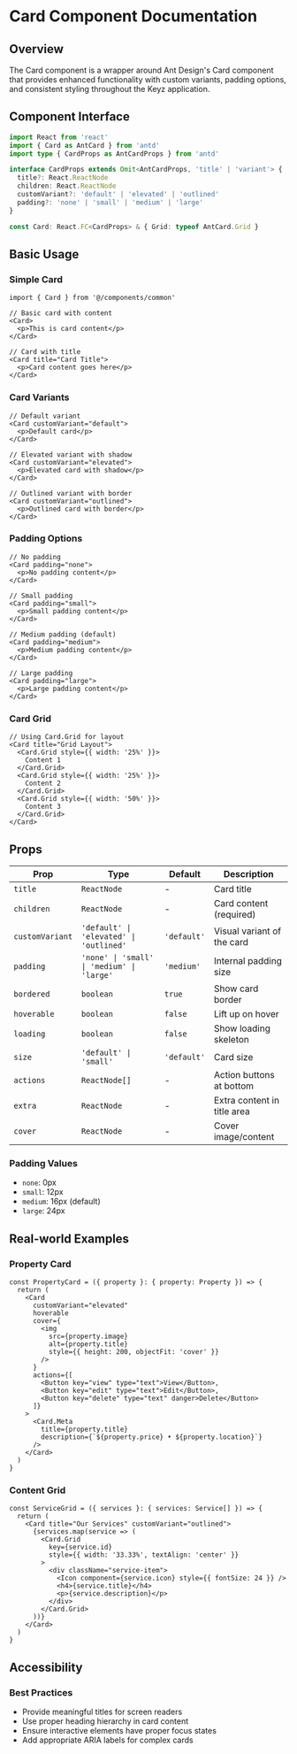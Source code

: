 # Card Component Documentation

## Overview
The Card component is a wrapper around Ant Design's Card component that provides enhanced functionality with custom variants, padding options, and consistent styling throughout the Keyz application.

## Component Interface

```typescript
import React from 'react'
import { Card as AntCard } from 'antd'
import type { CardProps as AntCardProps } from 'antd'

interface CardProps extends Omit<AntCardProps, 'title' | 'variant'> {
  title?: React.ReactNode
  children: React.ReactNode
  customVariant?: 'default' | 'elevated' | 'outlined'
  padding?: 'none' | 'small' | 'medium' | 'large'
}

const Card: React.FC<CardProps> & { Grid: typeof AntCard.Grid }
```

## Basic Usage

### Simple Card
```tsx
import { Card } from '@/components/common'

// Basic card with content
<Card>
  <p>This is card content</p>
</Card>

// Card with title
<Card title="Card Title">
  <p>Card content goes here</p>
</Card>
```

### Card Variants
```tsx
// Default variant
<Card customVariant="default">
  <p>Default card</p>
</Card>

// Elevated variant with shadow
<Card customVariant="elevated">
  <p>Elevated card with shadow</p>
</Card>

// Outlined variant with border
<Card customVariant="outlined">
  <p>Outlined card with border</p>
</Card>
```

### Padding Options
```tsx
// No padding
<Card padding="none">
  <p>No padding content</p>
</Card>

// Small padding
<Card padding="small">
  <p>Small padding content</p>
</Card>

// Medium padding (default)
<Card padding="medium">
  <p>Medium padding content</p>
</Card>

// Large padding
<Card padding="large">
  <p>Large padding content</p>
</Card>
```

### Card Grid
```tsx
// Using Card.Grid for layout
<Card title="Grid Layout">
  <Card.Grid style={{ width: '25%' }}>
    Content 1
  </Card.Grid>
  <Card.Grid style={{ width: '25%' }}>
    Content 2
  </Card.Grid>
  <Card.Grid style={{ width: '50%' }}>
    Content 3
  </Card.Grid>
</Card>
```

## Props

| Prop | Type | Default | Description |
|------|------|---------|-------------|
| `title` | `ReactNode` | - | Card title |
| `children` | `ReactNode` | - | Card content (required) |
| `customVariant` | `'default' \| 'elevated' \| 'outlined'` | `'default'` | Visual variant of the card |
| `padding` | `'none' \| 'small' \| 'medium' \| 'large'` | `'medium'` | Internal padding size |
| `bordered` | `boolean` | `true` | Show card border |
| `hoverable` | `boolean` | `false` | Lift up on hover |
| `loading` | `boolean` | `false` | Show loading skeleton |
| `size` | `'default' \| 'small'` | `'default'` | Card size |
| `actions` | `ReactNode[]` | - | Action buttons at bottom |
| `extra` | `ReactNode` | - | Extra content in title area |
| `cover` | `ReactNode` | - | Cover image/content |

### Padding Values
- `none`: 0px
- `small`: 12px  
- `medium`: 16px (default)
- `large`: 24px

## Real-world Examples

### Property Card
```tsx
const PropertyCard = ({ property }: { property: Property }) => {
  return (
    <Card
      customVariant="elevated"
      hoverable
      cover={
        <img 
          src={property.image} 
          alt={property.title}
          style={{ height: 200, objectFit: 'cover' }}
        />
      }
      actions={[
        <Button key="view" type="text">View</Button>,
        <Button key="edit" type="text">Edit</Button>,
        <Button key="delete" type="text" danger>Delete</Button>
      ]}
    >
      <Card.Meta 
        title={property.title}
        description={`${property.price} • ${property.location}`}
      />
    </Card>
  )
}
```

### Content Grid
```tsx
const ServiceGrid = ({ services }: { services: Service[] }) => {
  return (
    <Card title="Our Services" customVariant="outlined">
      {services.map(service => (
        <Card.Grid 
          key={service.id}
          style={{ width: '33.33%', textAlign: 'center' }}
        >
          <div className="service-item">
            <Icon component={service.icon} style={{ fontSize: 24 }} />
            <h4>{service.title}</h4>
            <p>{service.description}</p>
          </div>
        </Card.Grid>
      ))}
    </Card>
  )
}
```

## Accessibility

### Best Practices
- Provide meaningful titles for screen readers
- Use proper heading hierarchy in card content
- Ensure interactive elements have proper focus states
- Add appropriate ARIA labels for complex cards
